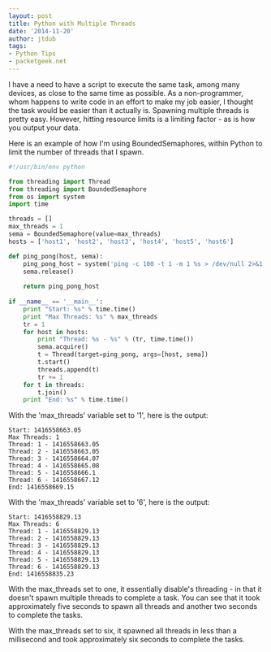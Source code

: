 ```yaml
---
layout: post
title: Python with Multiple Threads
date: '2014-11-20'
author: jtdub
tags:
- Python Tips
- packetgeek.net
---
```


I have a need to have a script to execute the same task, among many devices, as close to the same time as possible. As a non-programmer, whom happens to write code in an effort to make my job easier, I thought the task would be easier than it actually is. Spawning multiple threads is pretty easy. However, hitting resource limits is a limiting factor - as is how you output your data.

Here is an example of how I'm using BoundedSemaphores, within Python to limit the number of threads that I spawn.

```python
#!/usr/bin/env python

from threading import Thread
from threading import BoundedSemaphore
from os import system
import time

threads = []
max_threads = 1
sema = BoundedSemaphore(value=max_threads)
hosts = ['host1', 'host2', 'host3', 'host4', 'host5', 'host6']

def ping_pong(host, sema):
	ping_pong_host = system('ping -c 100 -t 1 -m 1 %s > /dev/null 2>&1' % host)
	sema.release()
	
	return ping_pong_host
	
if __name__ == '__main__':
	print "Start: %s" % time.time()
	print "Max Threads: %s" % max_threads
	tr = 1
	for host in hosts:
		print "Thread: %s - %s" % (tr, time.time())
		sema.acquire()
		t = Thread(target=ping_pong, args=[host, sema])
		t.start()
		threads.append(t)
		tr += 1
	for t in threads:
		t.join()
	print "End: %s" % time.time()
```

With the 'max_threads' variable set to '1', here is the output:

```
Start: 1416558663.05
Max Threads: 1
Thread: 1 - 1416558663.05
Thread: 2 - 1416558663.05
Thread: 3 - 1416558664.07
Thread: 4 - 1416558665.08
Thread: 5 - 1416558666.1
Thread: 6 - 1416558667.12
End: 1416558669.15
```

With the 'max_threads' variable set to '6', here is the output:

```
Start: 1416558829.13
Max Threads: 6
Thread: 1 - 1416558829.13
Thread: 2 - 1416558829.13
Thread: 3 - 1416558829.13
Thread: 4 - 1416558829.13
Thread: 5 - 1416558829.13
Thread: 6 - 1416558829.13
End: 1416558835.23
```

With the max_threads set to one, it essentially disable's threading - in that it doesn't spawn multiple threads to complete a task. You can see that it took approximately five seconds to spawn all threads and another two seconds to complete the tasks.

With the max_threads set to six, it spawned all threads in less than a millisecond and took approximately six seconds to complete the tasks.
